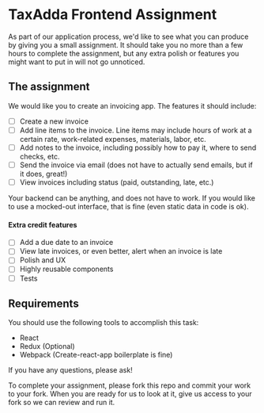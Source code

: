 # TaxAdda Frontend Assignment

As part of our application process, we'd like to see what you can produce by giving you a small assignment. It should take you no more than a few hours to complete the assignment, but any extra polish or features you might want to put in will not go unnoticed.

## The assignment

We would like you to create an invoicing app. The features it should include:

- [ ] Create a new invoice
- [ ] Add line items to the invoice. Line items may include hours of work at a certain rate, work-related expenses, materials, labor, etc.
- [ ] Add notes to the invoice, including possibly how to pay it, where to send checks, etc.
- [ ] Send the invoice via email (does not have to actually send emails, but if it does, great!)
- [ ] View invoices including status (paid, outstanding, late, etc.)

Your backend can be anything, and does not have to work. If you would like to use a mocked-out interface, that is fine (even static data in code is ok).

#### Extra credit features

- [ ] Add a due date to an invoice
- [ ] View late invoices, or even better, alert when an invoice is late
- [ ] Polish and UX
- [ ] Highly reusable components
- [ ] Tests

## Requirements

You should use the following tools to accomplish this task:

- React
- Redux (Optional)
- Webpack (Create-react-app boilerplate is fine)

If you have any questions, please ask!

To complete your assignment, please fork this repo and commit your work to your fork. When you are ready for us to look at it, give us access to your fork so we can review and run it.
